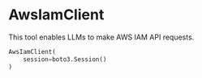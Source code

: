 # AwsIamClient

This tool enables LLMs to make AWS IAM API requests.

```python
AwsIamClient(
    session=boto3.Session()
)
```
